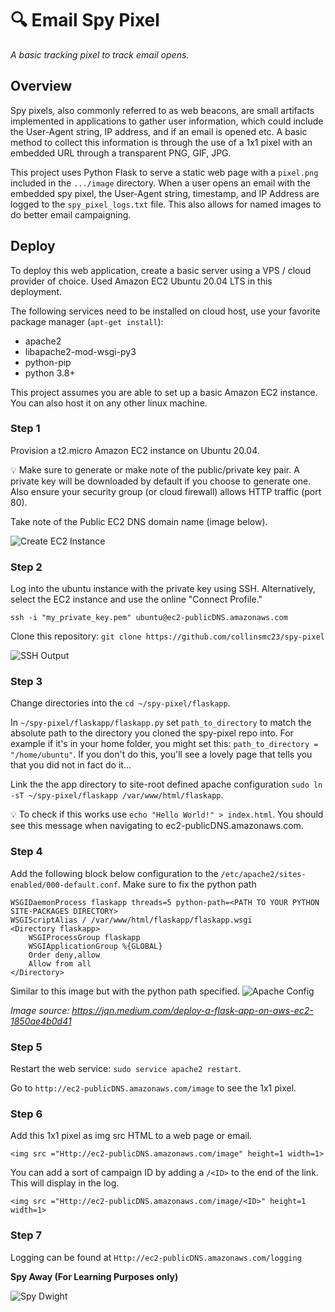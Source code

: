 # 🔍 Email Spy Pixel
*A basic tracking pixel to track email opens.*

## Overview
Spy pixels, also commonly referred to as web beacons, are small artifacts implemented in applications to gather user information, which could include the User-Agent string, IP address, and if an email is opened etc. A basic method to collect this information is through the use of a 1x1 pixel with an embedded URL through a transparent PNG, GIF, JPG.

This project uses Python Flask to serve a static web page with a `pixel.png` included in the `.../image` directory. When a user opens an email with the embedded spy pixel, the User-Agent string, timestamp, and IP Address are logged to the `spy_pixel_logs.txt` file. This also allows for named images to do better email campaigning.

## Deploy

To deploy this web application, create a basic server using a VPS / cloud provider of choice. Used Amazon EC2 Ubuntu 20.04 LTS in this deployment.

The following services need to be installed on cloud host, use your favorite package manager (`apt-get install`):
- apache2
- libapache2-mod-wsgi-py3
- python-pip
- python 3.8+

This project assumes you are able to set up a basic Amazon EC2 instance. You can also host it on any other linux machine.

### Step 1

Provision a t2.micro Amazon EC2 instance on Ubuntu 20.04.

💡 Make sure to generate or make note of the public/private key pair. A private key will be downloaded by default if you choose to generate one. Also ensure your security group (or cloud firewall) allows HTTP traffic (port 80).

Take note of the Public EC2 DNS domain name (image below).

![Create EC2 Instance](https://github.com/collinsmc23/spy-pixel/blob/main/images/Public%20DNS.png)

### Step 2

Log into the ubuntu instance with the private key using SSH. Alternatively, select the EC2 instance and use the online "Connect Profile."

`ssh -i "my_private_key.pem" ubuntu@ec2-publicDNS.amazonaws.com`

Clone this repository: `git clone https://github.com/collinsmc23/spy-pixel`

![SSH Output](https://github.com/collinsmc23/spy-pixel/blob/main/images/SSH%20EC2.PNG)

### Step 3

Change directories into the `cd ~/spy-pixel/flaskapp`.

In `~/spy-pixel/flaskapp/flaskapp.py` set `path_to_directory` to match the absolute path to the directory you cloned the spy-pixel repo into. For example if it's in your home folder, you might set this: `path_to_directory = "/home/ubuntu"`. If you don't do this, you'll see a lovely page that tells you that you did not in fact do it...

Link the the app directory to site-root defined apache configuration `sudo ln -sT ~/spy-pixel/flaskapp /var/www/html/flaskapp`.

💡 To check if this works use `echo "Hello World!" > index.html`. You should see this message when navigating to ec2-publicDNS.amazonaws.com.

### Step 4

Add the following block below configuration to the `/etc/apache2/sites-enabled/000-default.conf`. Make sure to fix the python path

```
WSGIDaemonProcess flaskapp threads=5 python-path=<PATH TO YOUR PYTHON SITE-PACKAGES DIRECTORY>
WSGIScriptAlias / /var/www/html/flaskapp/flaskapp.wsgi
<Directory flaskapp>
    WSGIProcessGroup flaskapp
    WSGIApplicationGroup %{GLOBAL}
    Order deny,allow
    Allow from all
</Directory>
```
Similar to this image but with the python path specified.
![Apache Config](https://github.com/collinsmc23/spy-pixel/blob/main/images/Apache-config.png)

*Image source: https://jqn.medium.com/deploy-a-flask-app-on-aws-ec2-1850ae4b0d41*
### Step 5

Restart the web service: `sudo service apache2 restart`.

Go to `http://ec2-publicDNS.amazonaws.com/image` to see the 1x1 pixel.

### Step 6

Add this 1x1 pixel as img src HTML to a web page or email.

`<img src ="Http://ec2-publicDNS.amazonaws.com/image" height=1 width=1>`

You can add a sort of campaign ID by adding a `/<ID>` to the end of the link. This will display in the log.

`<img src ="Http://ec2-publicDNS.amazonaws.com/image/<ID>" height=1 width=1>`

### Step 7

Logging can be found at `Http://ec2-publicDNS.amazonaws.com/logging`


**Spy Away (For Learning Purposes only)**

![Spy Dwight](https://github.com/collinsmc23/spy-pixel/blob/main/images/spy.gif )


